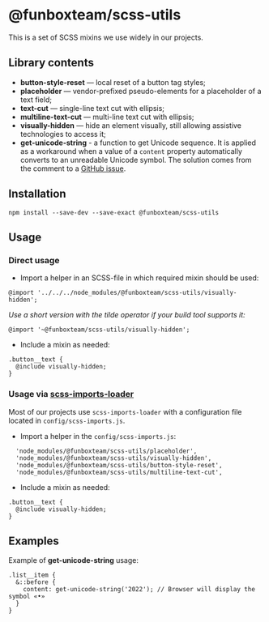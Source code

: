 # @funboxteam/scss-utils

This is a set of SCSS mixins we use widely in our projects.

## Library contents

- **button-style-reset** — local reset of a button tag styles;
- **placeholder** — vendor-prefixed pseudo-elements for a placeholder of a text field;
- **text-cut** — single-line text cut with ellipsis;
- **multiline-text-cut** — multi-line text cut with ellipsis;
- **visually-hidden** — hide an element visually, still allowing assistive technologies to access it;
- **get-unicode-string** - a function to get Unicode sequence. It is applied as a workaround when a value of a `content` property automatically converts to an unreadable Unicode symbol. The solution comes from the comment to a [GitHub issue](https://github.com/sass/sass/issues/659#issuecomment-64819075).

## Installation

```
npm install --save-dev --save-exact @funboxteam/scss-utils
```

## Usage

### Direct usage

- Import a helper in an SCSS-file in which required mixin should be used:

```
@import '../../../node_modules/@funboxteam/scss-utils/visually-hidden';
```

*Use a short version with the tilde operator if your build tool supports it:*

```
@import '~@funboxteam/scss-utils/visually-hidden';
```

- Include a mixin as needed:

```
.button__text {
  @include visually-hidden;
}
```

### Usage via [scss-imports-loader](https://github.com/funbox/scss-imports-loader)

Most of our projects use `scss-imports-loader` with a configuration file located in `config/scss-imports.js`.

- Import a helper in the `config/scss-imports.js`:

```
  'node_modules/@funboxteam/scss-utils/placeholder',
  'node_modules/@funboxteam/scss-utils/visually-hidden',
  'node_modules/@funboxteam/scss-utils/button-style-reset',
  'node_modules/@funboxteam/scss-utils/multiline-text-cut',
```

- Include a mixin as needed:

```
.button__text {
  @include visually-hidden;
}
```

## Examples

Example of **get-unicode-string** usage:

```
.list__item {
  &::before {
    content: get-unicode-string('2022'); // Browser will display the symbol «•»
  }
}
```
